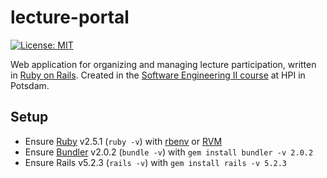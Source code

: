 # lecture-portal

[![License: MIT](https://img.shields.io/badge/License-MIT-green.svg)](https://opensource.org/licenses/MIT)

Web application for organizing and managing lecture participation, written in [Ruby on Rails](https://rubyonrails.org/).
Created in the [Software Engineering II course](https://hpi.de/plattner/teaching/winter-term-201920/softwaretechnik-ii.html) at HPI in Potsdam.

## Setup

* Ensure [Ruby](https://www.ruby-lang.org/) v2.5.1 (`ruby -v`) with [rbenv](https://github.com/rbenv/rbenv) or [RVM](http://rvm.io/)
* Ensure [Bundler](https://rubygems.org/gems/bundler) v2.0.2 (`bundle -v`) with `gem install bundler -v 2.0.2`
* Ensure Rails v5.2.3 (`rails -v`) with `gem install rails -v 5.2.3`
